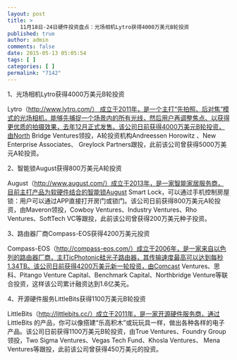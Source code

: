 ```yaml
---
layout: post
title: >
    11月18日-24日硬件投资盘点：光场相机Lytro获得4000万美元B轮投资
published: true
author: admin
comments: false
date: 2015-05-13 05:05:54
tags: [ ]
categories: [ ]
permalink: "7142"
---
```



1、光场相机Lytro获得4000万美元B轮投资



Lytro（http://www.lytro.com/） 成立于2011年，是一个主打“先拍照、后对焦”模式的光场相机，能够先捕捉一个场景内的所有光线，然后用户再调整焦点、以获得更优质的拍摄效果，去年12月正式发售。该公司日前获得4000万美元B轮投资，由North Bridge Ventures领投，A轮投资机构Andreessen Horowitz 、New Enterprise Associates、 Greylock Partners跟投，此前该公司曾获得5000万美元A轮投资。

2、智能锁August获得800万美元A轮投资



August（http://www.august.com/）成立于2013年，是一家智能家居服务商，目前主打产品为软硬件结合的智能锁August Smart Lock，可以通过手机控制房屋锁：用户可以通过APP直接打开房门或锁门。该公司日前获得800万美元A轮投资，由Maveron领投，Cowboy Ventures、Industry Ventures、Rho Ventures、SoftTech VC等跟投，此前该公司曾获得200万美元种子投资。

3、路由器厂商Compass-EOS获得4200万美元投资



Compass-EOS（http://compass-eos.com/）成立于2006年，是一家来自以色列的路由器厂商，主打icPhotonic硅光子路由器，其传输速度最高可以达到每秒1.34TB。该公司日前获得4200万美元新一轮投资，由Comcast Ventures、思科、Pitango Venture Capital、Benchmark Capital、Northbridge Venture等联合投资，这样该公司累计融资达到1.6亿美元。

4、开源硬件服务LittleBits获得1100万美元B轮投资



LittleBits（http://littlebits.cc/）成立于2011年，是一家开源硬件服务商，通过 LittleBits 的产品，你可以像搭建“乐高积木”或玩玩具一样，做出各种各样的电子产品。该公司日前获得1100万美元B轮投资，由True Ventures、Foundry Group领投，Two Sigma Ventures、Vegas Tech Fund、Khosla Ventures、 Mena Ventures等跟投，此前该公司曾获得450万美元的投资。